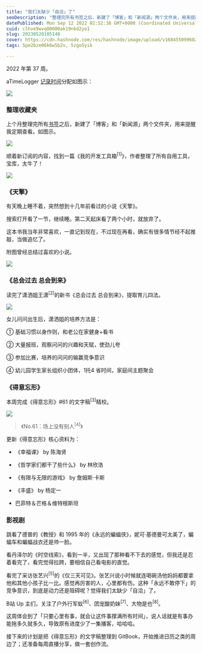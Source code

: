 ```yaml
---
title: "我们太缺少「自洽」了"
seoDescription: "整理完所有书签之后，新建了「博客」和「新闻源」两个文件夹，用来提醒我定期查看。"
datePublished: Mon Sep 12 2022 02:52:38 GMT+0000 (Coordinated Universal Time)
cuid: clhve9wvq00000ak19nbd2yo1
slug: 20230520105148
cover: https://cdn.hashnode.com/res/hashnode/image/upload/v1684550996825/b3ad4abe-304f-42ae-82b0-801374db465d.jpeg
tags: 5pe26ze06k6w5b2v, 5zgo5yik

---
```


2022 年第 37 周。

aTimeLogger [记录时间](http://mp.weixin.qq.com/s?__biz=MzI3MzU5MDA1OQ==&mid=2247485032&idx=1&sn=acb21dab9e80298f57f65f3a9ea3a1c7&chksm=eb21b42cdc563d3a565d6c98ad7010303e68799b4f29c829a6c1fd89ff190878ddb44f22a899&scene=21#wechat_redirect)分配如图示：

![](https://cdn.hashnode.com/res/hashnode/image/upload/v1684550999930/8fcc7fd6-abbc-421a-b585-5fda45ef967d.jpeg)

### **整理收藏夹**

上个月整理完所有[书签](http://mp.weixin.qq.com/s?__biz=MzI3MzU5MDA1OQ==&mid=2247486802&idx=1&sn=746dbd26ac70f4e419bc76b789cdfab9&chksm=eb21bf16dc563600375b61cd1239033f352b3c3bc4e4d975de53e23581a2cd7aad9c38069feb&scene=21#wechat_redirect)之后，新建了「博客」和「新闻源」两个文件夹，用来提醒我定期查看。如图示。

![](https://cdn.hashnode.com/res/hashnode/image/upload/v1684551009628/ea3cede6-0980-4d0d-8f87-a6961b4ae3d5.png)

顺着新订阅的内容，找到一篇《我的开发工具箱<sup>[1]</sup>》，作者整理了所有自用工具，宝库，太牛了！

![](https://cdn.hashnode.com/res/hashnode/image/upload/v1684551015201/cd8fd851-1695-44b1-8f3f-16c598fe342c.png)

### **《天擎》**

有天晚上睡不着，突然想到十几年前看过的小说《天擎》。

搜索打开看了一节，继续睡。第二天起床看了两个小时，就放弃了。

这本书我当年非常喜欢，一直记到现在，不过现在再看，确实有很多情节经不起推敲，当做追忆了。

附图曾经总结过喜欢的小说。

![](https://cdn.hashnode.com/res/hashnode/image/upload/v1684551033713/613a2049-7e38-4941-8935-17f759e4c183.png)

### **《总会过去 总会到来》**

读完了潇洒姐王潇<sup>[2]</sup>的新书《总会过去 总会到来》，提取育儿四法。

![](https://cdn.hashnode.com/res/hashnode/image/upload/v1684551043362/1c3083a6-0b0e-4187-903b-d3c07dadb5e1.png)

女儿问问出生后，潇洒姐的培养方法是：

① 基础习惯以身作则，和老公在家健身+看书

② 大量报班，观察问问的兴趣和天赋，使劲儿夸

③ 参加比赛，培养的问问的输赢竞争意识

④ 幼儿园学生家长组织小团体，1托4 省时间，家庭间主题聚会

### **《得意忘形》**

本周完成《得意忘形》#61 的文字稿<sup>[3]</sup>精校。

![](https://cdn.hashnode.com/res/hashnode/image/upload/v1684551089712/5e881ec0-fa8a-4f8d-bfbb-1bc401f8bb74.png)

> 《No.61：场上没有别人<sup>[4]</sup>》

更新《得意忘形》核心资料为：

* 《幸福课》 by 陈海贤
    
* 《哲学家们都干了些什么》 by 林欣浩
    
* 《有限与无限的游戏》 by 詹姆斯·卡斯
    
* 《丰盛》 by 杨定一
    
* 巴菲特＆芒格＆维特根斯坦
    

### **影视剧**

跳看了德普的《教授》和 1995 年的《永远的蝙蝠侠》，妮可·基德曼可太美了，蝙蝠车和蝙蝠战衣还是帅一脸。

看丹泽尔的《时空线索》，看到一半，又出现了那种看不下去的感觉，但我还是忍着看完了，看完觉得拉跨，要相信自己看电影的直觉。

看完了采访张艺兴<sup>[5]</sup>的《仅三天可见》。张艺兴说小时候就连喝碗汤他妈妈都要拿他和其他小孩子比一比。感觉再厉害的人，心里都有伤。这种「永远不敢停下」的竞争意识，到底是动力还是阻碍呢？觉得我们太缺少「自洽」了。

B站 Up 主们，关注了户外行军蚁<sup>[6]</sup>、团宠酸奶妹<sup>[7]</sup>、大物是也<sup>[8]</sup>。

这周体会到了「只要心里有事，就会让这件事撑满所有时间」，说人话就是有事办能拖多久就多久，导致原有进度少了一集播客，哈哈哈。

接下来的计划是把《得意忘形》的文字稿整理到 GitBook，开始推进日历之类的周边了；还准备每周直播分享，做一套创作流。